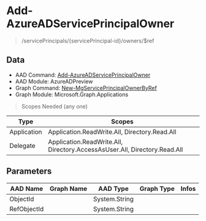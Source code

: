 # Add-AzureADServicePrincipalOwner

> /servicePrincipals/{servicePrincipal-id}/owners/$ref

## Data

+ AAD Command: [Add-AzureADServicePrincipalOwner](https://docs.microsoft.com/en-us/powershell/module/AzureADPreview/Add-AzureADServicePrincipalOwner)
+ AAD Module: AzureADPreview
+ Graph Command: [New-MgServicePrincipalOwnerByRef](https://docs.microsoft.com/en-us/powershell/module/Microsoft.Graph.Applications/New-MgServicePrincipalOwnerByRef)
+ Graph Module: Microsoft.Graph.Applications

> Scopes Needed (any one)

|Type|Scopes|
|---|---|
|Application|Application.ReadWrite.All, Directory.Read.All|
|Delegate|Application.ReadWrite.All, Directory.AccessAsUser.All, Directory.Read.All|

## Parameters

|AAD Name|Graph Name|AAD Type|Graph Type|Infos|
|---|---|---|---|---|
|ObjectId||System.String|||
|RefObjectId||System.String|||

